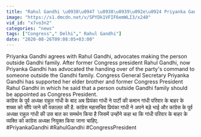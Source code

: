 ```yaml
---
title: "Rahul Gandhi \u0938\u0947 \u0938\u0939\u092e\u0924 Priyanka Gandhi, \u0917\u093e\u0902\u0927\u0940 \u092a\u0930\u093f\u0935\u093e\u0930 \u0915\u0947 \u092c\u093e\u0939\u0930 \u0915\u0947 \u0905\u0927\u094d\u092f\u0915\u094d\u0937 \u0915\u0940 \u0935\u0915\u093e\u0932\u0924 \u0915\u0940 \u0935\u0928\u0907\u0902\u0921\u093f\u092f\u093e \u0939\u093f\u0902\u0926\u0940"
image: "https://s1.dmcdn.net/v/SPYDk1VFIF6emWLI3/x240"
vid_id: "x7vo3n2"
categories: "news"
tags: ["Congress"," Delhi"," Rahul Gandhi"]
date: "2020-08-26T09:08:05+03:00"
---
```

Priyanka Gandhi agrees with Rahul Gandhi, advocates making the person outside Gandhi family. After former Congress president Rahul Gandhi, now Priyanka Gandhi has advocated the handing over of the party's command to someone outside the Gandhi family. Congress General Secretary Priyanka Gandhi has supported her elder brother and former Congress President Rahul Gandhi in which he said that a person outside Gandhi family should be appointed as Congress President.    <br>कांग्रेस के पूर्व अध्यक्ष राहुल गांधी के बाद अब प्रियंका गांधी ने पार्टी की कमान गांधी परिवार के बाहर के शख्स को सौंपे जाने की वकालत की है. कांग्रेस महासचिव प्रियंका गांधी ने अपने बड़े भाई और कांग्रेस के पूर्व अध्यक्ष राहुल गांधी की उस बात का समर्थन किया है जिसमें उन्होंने कहा था कि गांधी परिवार के बाहर के व्यक्ति को कांग्रेस अध्यक्ष नियुक्त किया जाना चाहिए.    <br>#PriyankaGandhi #RahulGandhi #CongressPresident
